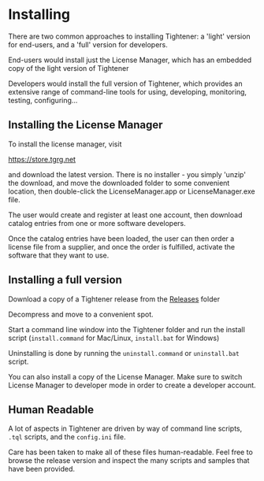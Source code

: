 # Installing

There are two common approaches to installing Tightener: a 'light' version for end-users,
and a 'full' version for developers.

End-users would install just the License Manager, which has an embedded copy of the light
version of Tightener

Developers would install the full version of Tightener, which provides an extensive range of 
command-line tools for using, developing, monitoring, testing, configuring...

## Installing the License Manager

To install the license manager, visit

https://store.tgrg.net

and download the latest version. There is no installer - you simply 'unzip' the download, and move the downloaded folder
to some convenient location, then double-click the LicenseManager.app or LicenseManager.exe file.

The user would create and register at least one account, then download catalog entries from one or more software developers.

Once the catalog entries have been loaded, the user can then order a license file from a supplier, and once the order is fulfilled,
activate the software that they want to use.

## Installing a full version

Download a copy of a Tightener release from the [Releases](https://github.com/zwettemaan/TightenerDocs/tree/main/Releases) folder

Decompress and move to a convenient spot.

Start a command line window into the Tightener folder and run the install script (`install.command` for Mac/Linux, `install.bat` for Windows)

Uninstalling is done by running the `uninstall.command` or `uninstall.bat` script.

You can also install a copy of the License Manager. Make sure to switch License Manager to developer mode in order to create a developer account.

## Human Readable

A lot of aspects in Tightener are driven by way of command line scripts, `.tql` scripts, and the `config.ini` file. 

Care has been taken to make all of these files human-readable. Feel free to browse the release version and inspect the many
scripts and samples that have been provided.